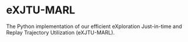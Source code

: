 # eXJTU-MARL
The Python implementation of our efficient eXploration Just-in-time and Replay Trajectory Utilization (eXJTU-MARL).

